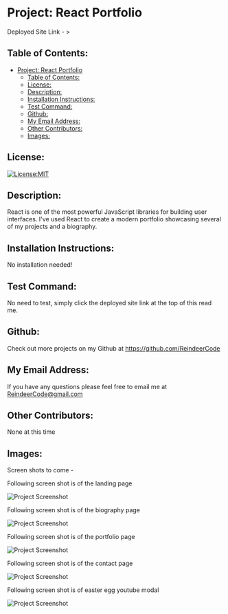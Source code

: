 # Project: React Portfolio

  Deployed Site Link - > 


## Table of Contents: 
- [Project: React Portfolio](#project-react-portfolio)
  - [Table of Contents:](#table-of-contents)
  - [License:](#license)
  - [Description:](#description)
  - [Installation Instructions:](#installation-instructions)
  - [Test Command:](#test-command)
  - [Github:](#github)
  - [My Email Address:](#my-email-address)
  - [Other Contributors:](#other-contributors)
  - [Images:](#images)

## License:
[![License:MIT](https://img.shields.io/badge/License-MIT-yellow.svg)](https://opensource.org/licenses/MIT)

## Description:
React is one of the most powerful JavaScript libraries for building user interfaces. I've used React to create a modern portfolio showcasing several of my projects and a biography.

## Installation Instructions: 
No installation needed! 


## Test Command: 
No need to test, simply click the deployed site link at the top of this read me.

## Github: 
Check out more projects on my Github at https://github.com/ReindeerCode

## My Email Address:
If you have any questions please feel free to email me at ReindeerCode@gmail.com

## Other Contributors:
None at this time

## Images:

Screen shots to come - 

Following screen shot is of the landing page

![Project Screenshot](./src/assets/tbd.png)

Following screen shot is of the biography page

![Project Screenshot](./src/assets/tbd.png)

Following screen shot is of the portfolio page

![Project Screenshot](./src/assets/tbd.png)

Following screen shot is of the contact page

![Project Screenshot](./src/assets/tbd.png)

Following screen shot is of easter egg youtube modal

![Project Screenshot](./src/assets/tbd.png)







